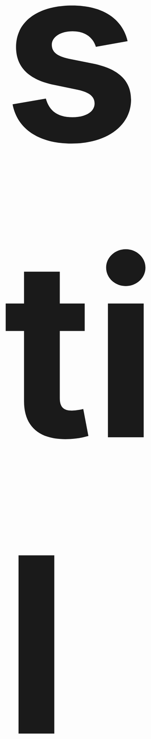 <section class="section section--h-3-4 clipped">

<h1 class="centered opacity--10" style="--centered-position: fixed; --centered-translate-y: -100%; --centered-top: 100%;color: var(--secondary); font-size: 80vw">stil</h1>

<div class="container">

###### About

### Built to use

Just implement the css and create simple pages just using classes. Or include it in your Sass project and get the whole toolset for your exposal.

</div>
</section>
<section class="section background--deepblue" style="--current-color: var(--secondary)">

<div class="container">

###### installation

### How to use

Stil can be used in two different ways. As an implementable stylesheet where you don't have to do anything. Just use the classes or elements in your html and it will look good.

Or use it as a framework with a full set of sass tools. Create you own build of Stil using the settings and define your own variables.

#### Markup

Add the css to your html and it will work!

```html
<link rel="stylesheet" type="text/css" href="https://stil.style/base.css" />
```

#### Toolset

Install the package using npm or yarn

```bash
npm install stil --save-dev
# or
yarn add stil --save-dev
```

Add to your project in the Sass file

```scss
@import "stil-style";
// Now you can use all tools
```

Check the Settings and Output guide to see more settings and use cases.

</div>

</section>

<Section>

###### Colors

### All colors

<color-table shades :colors="['Red','Orange','Yellow','Lime','Grass','Green','Sky','Water','Blue','DeepBlue','Brown','Purple','DeepPurple','Rose','Lavender','Pink','Berry','Pomegranate','Turquoise','Gray','Black','White']" />

</Section>

<Section>

### Defined colors

<color-table :colors="['Primary','Secondary','Tertiary','Alert','Warning','Info','Dark','Light','Accent']" />

</Section>

<Section color="purple-80" style="--stil-content-max-width: 100%">

### Gradients

<div class="card-group gap--1">
<article class="card card--third">
<figure class="background--gradient">
</figure>

```html
<div class="box background--gradient"></div>
```

</article>

<article class="card card--third">
<figure class="background--gradient" style="--gradient-from: var(--red); --gradient-to: var(--blue)">
</figure>

```html
<div
  class="background--gradient"
  style="
            --gradient-from: var(--red);
            --gradient-to: var(--blue)"
></div>
```

</article>

<article class="card card--third">
<figure class="background--gradient" style=" height: 5em; --gradient-from: var(--green-30); --gradient-to: var(--green-40); --gradient-direction: to bottom;"><p>fdasfa</p>
</figure>

```html
<div
  class="background--gradient"
  style="
        --gradient-from: var(--green-30);
        --gradient-to: var(--green-40);
        --gradient-direction: to bottom;"
></div>
```

</article>
</div>
</Section>

<Section color="green-40">

###### Grid

### The grid explained

#### Partials

Stil works just with named partials. Just add the partial name to your column (in a row) and it will be the right width.

<Row class="gap--1 space--2 background--green border-radius--2">
<Column class="full space--2 border-radius--1 background--white">
    column
    full
</Column>
</Row>

<Row class="gap--2 space--2 background--green border-radius--2 space-top--3">
<Column class="half space--2 border-radius--1 background--white">
    column
    half
</Column>

<Column class="half space--2 border-radius--1 background--white">
    column
    half
</Column>
</Row>

<Row class="gap--2 space--2 background--green border-radius--2 space-top--3">

<Column class="third space--2 border-radius--1 background--white">
    column
    third
</Column>

<Column class="two-third space--2 border-radius--1 background--white">
    column
    two-third
</Column>

</Row>

<Row class="gap--2 space--2 background--green border-radius--2 space-top--3">

<Column class="quarter space--2 border-radius--1 background--white">
    column
    quarter
</Column>

<Column class="three-quarter space--2 border-radius--1 background--white">
    column
    three-quarter
</Column>

</Row>
<Row class="gap--2 space--2 background--green border-radius--2 space-top--3">

<Column class="quarter space--2 border-radius--1 background--white">
    column
    quarter
</Column>

<Column class="quarter space--2 border-radius--1 background--white">
    column
    quarter
</Column>

<Column class="quarter space--2 border-radius--1 background--white">
    column
    quarter
</Column>

<Column class="quarter space--2 border-radius--1 background--white">
    column
    quarter
</Column>

</Row>

</Section>

<Section color="green">

#### Responsive Partials

Try resizing your window and see how the blocks will go from third on a big screen, halfs on a medium screen and full on mobile.

<Row class="gap--2 space--2 background--white border-radius--2">

<Column class="small--full medium--half large--third space--2 border-radius--1 background--green-20">
    column
    small--full
    medium--half
    large--third
</Column>

<Column class="small--full medium--half large--third space--2 border-radius--1 background--green-30">
    column
    small--full
    medium-half
    large--third
</Column>

<Column class="small--full medium--half large--third space--2 border-radius--1 background--green-40">
    column
    small--full
    medium--half
    large--third
</Column>

</Row>

</Section>

<Section color="blue-20">

###### typography

### Headers

# The quick brown fox jumps over the lazy dog

    h1

## The quick brown fox jumps over the lazy dog

    h2

### The quick brown fox jumps over the lazy dog

    h3

#### The quick brown fox jumps over the lazy dog

    h4

##### The quick brown fox jumps over the lazy dog

    h5

###### The quick brown fox jumps over the lazy dog

    h6

<h1 class="font--light">The quick brown fox jumps over the lazy dog</h1>

    h1.font--light

<h2 class="font--light">The quick brown fox jumps over the lazy dog</h2>

    h2.font--light

<h3 class="font--light">The quick brown fox jumps over the lazy dog</h3>

    h3.font--light

<h4 class="font--light">The quick brown fox <strong>jumps</strong> over the lazy dog</h4>

    h4.font--light

<h5 class="font--light">The quick brown fox jumps over the lazy dog</h5>

    h5.font--light

<h6 class="font--light">The quick brown fox jumps over the lazy dog</h6>

    h6.font--light

</Section>

<Section color="blue-30">

<FontsTable :fonts="['sans-serif','serif','code','Helvetica','Avenir', 'Inter','Poppins','Raleway','Work Sans']" />

</Section>

<Section color="yellow-80">

###### Principles

#### Responsive

#### Accessible

#### Customisable

No website is the same, thats why Stil is fully customatisable.

#### Understandable

Understandable in the sense that everyone who has a little bit of styling should understand it. It should be easily usuable for a beginner and an advanced user.

#### Fun to use

With all the principles above in place, Stil should be fun to use. When it's easy and gives fast good looking results. It's becomes fun to use automatically.

</Section>

<Section color="yellow-70" >

###### customizability

## Every brand has it's own identity

<h4 class="font--normal" style="color: var(--negative)">Stil has it's opinions, but encourages you to have your own.</h4>

Stil is fully customisable, no two website should look the same. From the colors to the settings, sizes and all css outputs. Everything is customisable just defining some settings.

#### Colors

Stil comes with a set of colors which can be used by anybody. But if want to define your own colors, you can simple redefine the colors using custom properties. Or define a new colorset and generate all css using those colors.

<a href="/settings#colors" class="button">Settings for Colors</a>

#### Sizes

We defined a few sizes, for different screens, spacings, font-sizes, but if you don't agree with them, it's up to you to just redefine the sizes. No problem!

<a href="/settings#sizes" class="button">Settings for Sizes</a>

#### Naming

We have our preferences for naming, but we can imagine you do too. That's why we keep it fully open how you call your elements. We like to use rows and columns, but you like to use groups and cols? A button should be a btn? It's up to you

<a href="/settings#naming" class="button">Settings for Naming</a>

</Section>

